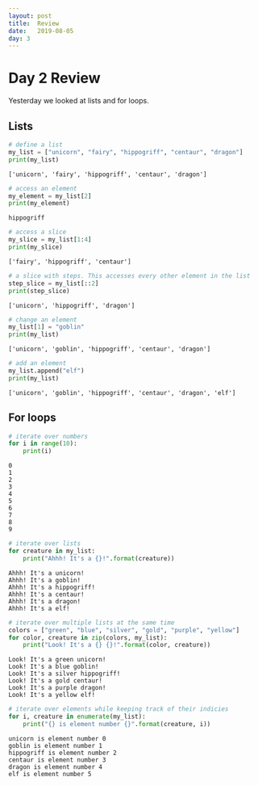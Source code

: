 ```yaml
---
layout: post
title:  Review
date:   2019-08-05
day: 3
---
```



# Day 2 Review

Yesterday we looked at lists and for loops.

## Lists


```python
# define a list 
my_list = ["unicorn", "fairy", "hippogriff", "centaur", "dragon"]
print(my_list)
```

    ['unicorn', 'fairy', 'hippogriff', 'centaur', 'dragon']



```python
# access an element 
my_element = my_list[2]
print(my_element)
```

    hippogriff



```python
# access a slice 
my_slice = my_list[1:4]
print(my_slice)
```

    ['fairy', 'hippogriff', 'centaur']



```python
# a slice with steps. This accesses every other element in the list
step_slice = my_list[::2]
print(step_slice)
```

    ['unicorn', 'hippogriff', 'dragon']



```python
# change an element
my_list[1] = "goblin"
print(my_list)
```

    ['unicorn', 'goblin', 'hippogriff', 'centaur', 'dragon']



```python
# add an element 
my_list.append("elf")
print(my_list)
```

    ['unicorn', 'goblin', 'hippogriff', 'centaur', 'dragon', 'elf']


## For loops


```python
# iterate over numbers 
for i in range(10):
    print(i)
```

    0
    1
    2
    3
    4
    5
    6
    7
    8
    9



```python
# iterate over lists 
for creature in my_list:
    print("Ahhh! It's a {}!".format(creature))
```

    Ahhh! It's a unicorn!
    Ahhh! It's a goblin!
    Ahhh! It's a hippogriff!
    Ahhh! It's a centaur!
    Ahhh! It's a dragon!
    Ahhh! It's a elf!



```python
# iterate over multiple lists at the same time
colors = ["green", "blue", "silver", "gold", "purple", "yellow"]
for color, creature in zip(colors, my_list):
    print("Look! It's a {} {}!".format(color, creature))
```

    Look! It's a green unicorn!
    Look! It's a blue goblin!
    Look! It's a silver hippogriff!
    Look! It's a gold centaur!
    Look! It's a purple dragon!
    Look! It's a yellow elf!



```python
# iterate over elements while keeping track of their indicies
for i, creature in enumerate(my_list):
    print("{} is element number {}".format(creature, i))
```

    unicorn is element number 0
    goblin is element number 1
    hippogriff is element number 2
    centaur is element number 3
    dragon is element number 4
    elf is element number 5

